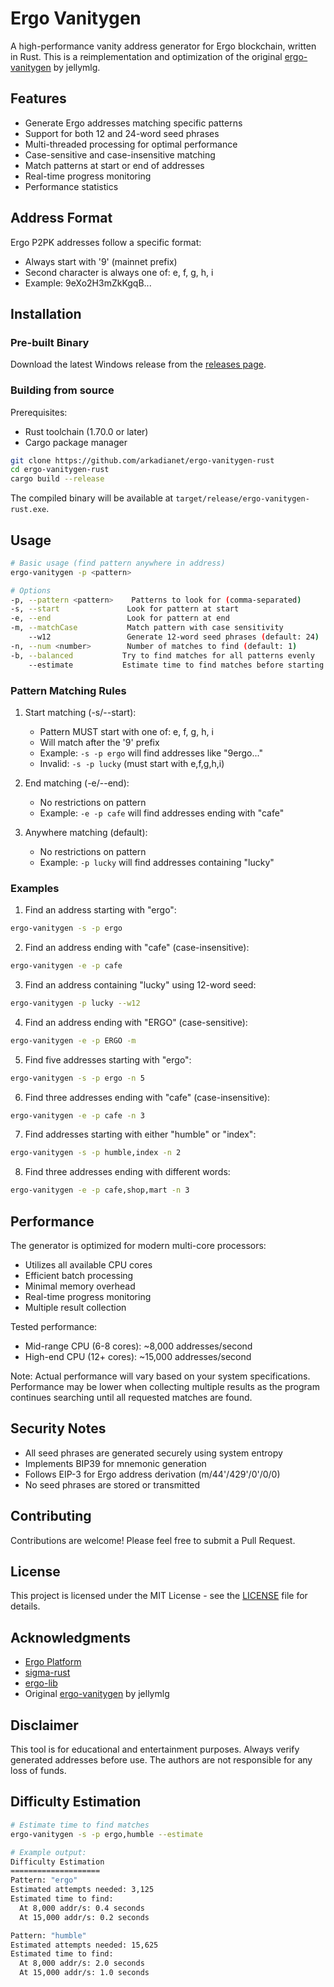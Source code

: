 # Ergo Vanitygen

A high-performance vanity address generator for Ergo blockchain, written in Rust. This is a reimplementation and optimization of the original [ergo-vanitygen](https://github.com/jellymlg/ergo-vanitygen) by jellymlg.

## Features

- Generate Ergo addresses matching specific patterns
- Support for both 12 and 24-word seed phrases
- Multi-threaded processing for optimal performance
- Case-sensitive and case-insensitive matching
- Match patterns at start or end of addresses
- Real-time progress monitoring
- Performance statistics

## Address Format

Ergo P2PK addresses follow a specific format:
- Always start with '9' (mainnet prefix)
- Second character is always one of: e, f, g, h, i
- Example: 9eXo2H3mZkKgqB...

## Installation

### Pre-built Binary
Download the latest Windows release from the [releases page](https://github.com/arkadianet/ergo-vanitygen-rust/releases).

### Building from source

Prerequisites:
- Rust toolchain (1.70.0 or later)
- Cargo package manager

```bash
git clone https://github.com/arkadianet/ergo-vanitygen-rust
cd ergo-vanitygen-rust
cargo build --release
```

The compiled binary will be available at `target/release/ergo-vanitygen-rust.exe`.

## Usage

```bash
# Basic usage (find pattern anywhere in address)
ergo-vanitygen -p <pattern>

# Options
-p, --pattern <pattern>    Patterns to look for (comma-separated)
-s, --start               Look for pattern at start
-e, --end                 Look for pattern at end
-m, --matchCase           Match pattern with case sensitivity
    --w12                 Generate 12-word seed phrases (default: 24)
-n, --num <number>        Number of matches to find (default: 1)
-b, --balanced           Try to find matches for all patterns evenly
    --estimate           Estimate time to find matches before starting
```

### Pattern Matching Rules

1. Start matching (-s/--start):
   - Pattern MUST start with one of: e, f, g, h, i
   - Will match after the '9' prefix
   - Example: `-s -p ergo` will find addresses like "9ergo..."
   - Invalid: `-s -p lucky` (must start with e,f,g,h,i)

2. End matching (-e/--end):
   - No restrictions on pattern
   - Example: `-e -p cafe` will find addresses ending with "cafe"

3. Anywhere matching (default):
   - No restrictions on pattern
   - Example: `-p lucky` will find addresses containing "lucky"

### Examples

1. Find an address starting with "ergo":
```bash
ergo-vanitygen -s -p ergo
```

2. Find an address ending with "cafe" (case-insensitive):
```bash
ergo-vanitygen -e -p cafe
```

3. Find an address containing "lucky" using 12-word seed:
```bash
ergo-vanitygen -p lucky --w12
```

4. Find an address ending with "ERGO" (case-sensitive):
```bash
ergo-vanitygen -e -p ERGO -m
```

5. Find five addresses starting with "ergo":
```bash
ergo-vanitygen -s -p ergo -n 5
```

6. Find three addresses ending with "cafe" (case-insensitive):
```bash
ergo-vanitygen -e -p cafe -n 3
```

7. Find addresses starting with either "humble" or "index":
```bash
ergo-vanitygen -s -p humble,index -n 2
```

8. Find three addresses ending with different words:
```bash
ergo-vanitygen -e -p cafe,shop,mart -n 3
```

## Performance

The generator is optimized for modern multi-core processors:
- Utilizes all available CPU cores
- Efficient batch processing
- Minimal memory overhead
- Real-time progress monitoring
- Multiple result collection

Tested performance:
- Mid-range CPU (6-8 cores): ~8,000 addresses/second
- High-end CPU (12+ cores): ~15,000 addresses/second

Note: Actual performance will vary based on your system specifications.
Performance may be lower when collecting multiple results as the program
continues searching until all requested matches are found.

## Security Notes

- All seed phrases are generated securely using system entropy
- Implements BIP39 for mnemonic generation
- Follows EIP-3 for Ergo address derivation (m/44'/429'/0'/0/0)
- No seed phrases are stored or transmitted

## Contributing

Contributions are welcome! Please feel free to submit a Pull Request.

## License

This project is licensed under the MIT License - see the [LICENSE](LICENSE) file for details.

## Acknowledgments

- [Ergo Platform](https://ergoplatform.org/)
- [sigma-rust](https://github.com/ergoplatform/sigma-rust)
- [ergo-lib](https://github.com/ergoplatform/sigma-rust/tree/develop/ergo-lib)
- Original [ergo-vanitygen](https://github.com/jellymlg/ergo-vanitygen) by jellymlg

## Disclaimer

This tool is for educational and entertainment purposes. Always verify generated addresses before use. The authors are not responsible for any loss of funds. 

## Difficulty Estimation
```bash
# Estimate time to find matches
ergo-vanitygen -s -p ergo,humble --estimate

# Example output:
Difficulty Estimation
====================
Pattern: "ergo"
Estimated attempts needed: 3,125
Estimated time to find:
  At 8,000 addr/s: 0.4 seconds
  At 15,000 addr/s: 0.2 seconds

Pattern: "humble"
Estimated attempts needed: 15,625
Estimated time to find:
  At 8,000 addr/s: 2.0 seconds
  At 15,000 addr/s: 1.0 seconds
``` 
